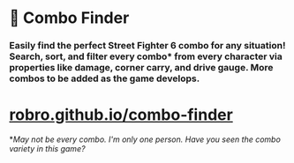 # 🔎 Combo Finder

### Easily find the perfect Street Fighter 6 combo for any situation! Search, sort, and filter every combo* from every character via properties like damage, corner carry, and drive gauge. More combos to be added as the game develops.

# [robro.github.io/combo-finder](https://robro.github.io/combo-finder/)

**May not be every combo. I'm only one person. Have you seen the combo variety in this game?*
